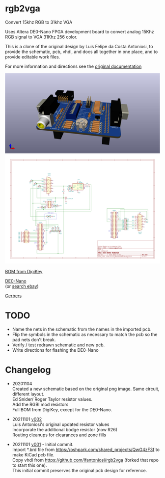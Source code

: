 # rgb2vga
Convert 15khz RGB to 31khz VGA

Uses Altera DE0-Nano FPGA development board to convert analog 15Khz RGB signal to VGA 31Khz 256 color.

This is a clone of the original design by Luis Felipe da Costa Antoniosi, to provide the schematic, pcb, vhdl, and docs all together in one place, and to provide editable work files.

For more information and directions see the [original documentation](https://sites.google.com/site/tandycocoloco/rgb2vga)

![](PCB/rgb2vga.jpg)
![](PCB/rgb2vga.svg)

<!-- [PCB from OSHPark](https://oshpark.com/shared_projects/QwG4zF3f) -->
<!-- [PCB from PCBWAY]()  -->

[BOM from DigiKey](https://www.digikey.com/short/7fwcd5wr)

[DE0-Nano](http://www.terasic.com.tw/cgi-bin/page/archive.pl?Language=English&No=593)  
 (or [search ebay](https://www.ebay.com/sch/i.html?_nkw=de0-nano&_sacat=0&LH_TitleDesc=0&_odkw=de0+nano&_osacat=0&_sop=15))

[Gerbers](../../releases/latest)

# TODO
* Name the nets in the schematic from the names in the imported pcb.  
* Flip the symbols in the schematic as necessary to match the pcb so the pad nets don't break.  
* Verify / test redrawn schematic and new pcb.  
* Write directions for flashing the DE0-Nano  

# Changelog
* 20201104<!-- [v003](../../tree/v003) -->  
 Created a new schematic based on the original png image. Same circuit, different layout.  
 Ed Snider/ Roger Taylor resistor values.  
 Add the RGBI mod resistors  
 Full BOM from DigiKey, except for the DE0-Nano.  

* 20211101 [v002](../../tree/v002)  
 Luis Antoniosi's original updated resistor values  
 Incorporate the additional bodge resistor (now R26)  
 Routing cleanups for clearances and zone fills  

* 20211101 [v001](../../tree/v001) - Initial commit.  
 Import \*.brd file from https://oshpark.com/shared_projects/QwG4zF3f to make KiCad pcb file.  
 Copy vhdl from https://github.com/lfantoniosi/rgb2vga (forked that repo to start this one).  
 This initial commit preserves the original pcb design for reference.  
